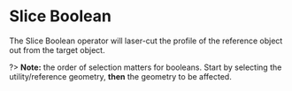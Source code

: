 # Slice Boolean

The Slice Boolean operator will laser-cut the profile of the reference object out from the target object.

?> **Note:** the order of selection matters for booleans. Start by selecting the utility/reference geometry, **then** the geometry to be affected.
